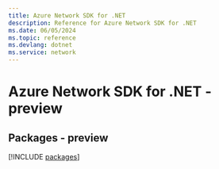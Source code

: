 ```yaml
---
title: Azure Network SDK for .NET
description: Reference for Azure Network SDK for .NET
ms.date: 06/05/2024
ms.topic: reference
ms.devlang: dotnet
ms.service: network
---
```

# Azure Network SDK for .NET - preview
## Packages - preview
[!INCLUDE [packages](network-index.md)]
